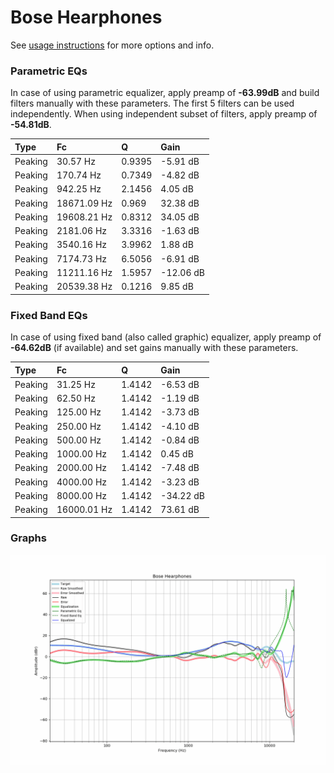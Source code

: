 # Bose Hearphones
See [usage instructions](https://github.com/jaakkopasanen/AutoEq#usage) for more options and info.

### Parametric EQs
In case of using parametric equalizer, apply preamp of **-63.99dB** and build filters manually
with these parameters. The first 5 filters can be used independently.
When using independent subset of filters, apply preamp of **-54.81dB**.

| Type    | Fc          |      Q | Gain      |
|:--------|:------------|:-------|:----------|
| Peaking | 30.57 Hz    | 0.9395 | -5.91 dB  |
| Peaking | 170.74 Hz   | 0.7349 | -4.82 dB  |
| Peaking | 942.25 Hz   | 2.1456 | 4.05 dB   |
| Peaking | 18671.09 Hz | 0.969  | 32.38 dB  |
| Peaking | 19608.21 Hz | 0.8312 | 34.05 dB  |
| Peaking | 2181.06 Hz  | 3.3316 | -1.63 dB  |
| Peaking | 3540.16 Hz  | 3.9962 | 1.88 dB   |
| Peaking | 7174.73 Hz  | 6.5056 | -6.91 dB  |
| Peaking | 11211.16 Hz | 1.5957 | -12.06 dB |
| Peaking | 20539.38 Hz | 0.1216 | 9.85 dB   |

### Fixed Band EQs
In case of using fixed band (also called graphic) equalizer, apply preamp of **-64.62dB**
(if available) and set gains manually with these parameters.

| Type    | Fc          |      Q | Gain      |
|:--------|:------------|:-------|:----------|
| Peaking | 31.25 Hz    | 1.4142 | -6.53 dB  |
| Peaking | 62.50 Hz    | 1.4142 | -1.19 dB  |
| Peaking | 125.00 Hz   | 1.4142 | -3.73 dB  |
| Peaking | 250.00 Hz   | 1.4142 | -4.10 dB  |
| Peaking | 500.00 Hz   | 1.4142 | -0.84 dB  |
| Peaking | 1000.00 Hz  | 1.4142 | 0.45 dB   |
| Peaking | 2000.00 Hz  | 1.4142 | -7.48 dB  |
| Peaking | 4000.00 Hz  | 1.4142 | -3.23 dB  |
| Peaking | 8000.00 Hz  | 1.4142 | -34.22 dB |
| Peaking | 16000.01 Hz | 1.4142 | 73.61 dB  |

### Graphs
![](./Bose%20Hearphones.png)